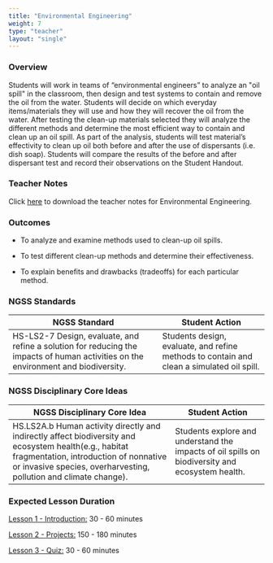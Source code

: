 ```yaml
---
title: "Environmental Engineering"
weight: 7
type: "teacher" 
layout: "single"
---
```


### Overview
Students will work in teams of “environmental engineers” to analyze an "oil spill" in the classroom, then design and test systems to contain and remove the oil from the water. Students will decide on which everyday items/materials they will use and how they will recover the oil from the water. After testing the clean-up materials selected they will analyze the different methods and determine the most efficient way to contain and clean up an oil spill. As part of the analysis, students will test material’s effectivity to clean up oil both before and after the use of dispersants (i.e. dish soap). Students will compare the results of the before and after dispersant test and record their observations on the Student Handout. 

### Teacher Notes

Click <a href="https://docs.google.com/document/d/1H0uhSeSJrMAxGHllXyaf4AIUiqX9pA_0jnbSOq1_Boc/edit?usp=sharing" target="_blank">here</a> to download the teacher notes for Environmental Engineering. 

### Outcomes
* To analyze and examine methods used to clean-up oil spills.

* To test different clean-up methods and determine their effectiveness. 

* To explain benefits and drawbacks (tradeoffs) for each particular method.

### NGSS Standards

| NGSS Standard                                                                                                                      | Student Action                                                                            |
|------------------------------------------------------------------------------------------------------------------------------------|-------------------------------------------------------------------------------------------|
| HS-LS2-7 Design, evaluate, and refine a solution for reducing the impacts of human activities on the environment and biodiversity. | Students design, evaluate, and refine methods to contain and clean a simulated oil spill. |

### NGSS Disciplinary Core Ideas

| NGSS Disciplinary Core Idea                                                                                                                                                                                          | Student Action                                                                                  |
|----------------------------------------------------------------------------------------------------------------------------------------------------------------------------------------------------------------------|-------------------------------------------------------------------------------------------------|
| HS.LS2A.b Human activity directly and indirectly affect biodiversity and ecosystem health(e.g., habitat fragmentation, introduction of nonnative or invasive species, overharvesting, pollution and climate change). | Students explore and understand the impacts of oil spills on biodiversity and ecosystem health. |

### Expected Lesson Duration

[Lesson 1 - Introduction:](http://intro-to-engineering-design.lsupathways.org/4_unit_4/environmental-engineering/1_lesson_1/) 30 - 60 minutes

[Lesson 2 - Projects:](http://intro-to-engineering-design.lsupathways.org/4_unit_4/environmental-engineering/2_lesson_2/) 150 - 180 minutes

[Lesson 3 - Quiz:](http://intro-to-engineering-design.lsupathways.org/4_unit_4/environmental-engineering/3_lesson_3/) 30 - 60 minutes
